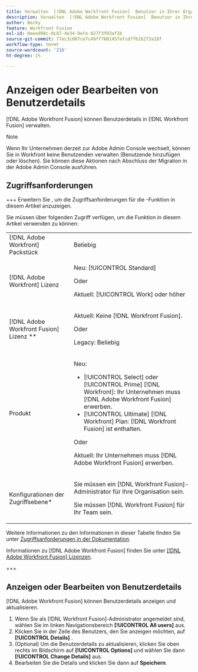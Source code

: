```yaml
---
title: Verwalten  [!DNL Adobe Workfront Fusion]  Benutzer in Ihrer Organisation
description: Verwalten  [!DNL Adobe Workfront Fusion]  Benutzer in Ihrer Organisation
author: Becky
feature: Workfront Fusion
exl-id: 0eeed98c-0c87-4e34-9efe-027f3f03af1b
source-git-commit: 77ec3c007ce7c49ff760145fafcd7f62b273a18f
workflow-type: tm+mt
source-wordcount: '216'
ht-degree: 1%

---
```


# Anzeigen oder Bearbeiten von Benutzerdetails

[!DNL Adobe Workfront Fusion] können Benutzerdetails in [!DNL Workfront Fusion] verwalten.

>[!NOTE]
>
>Wenn Ihr Unternehmen derzeit zur Adobe Admin Console wechselt, können Sie in Workfront keine Benutzenden verwalten (Benutzende hinzufügen oder löschen). Sie können diese Aktionen nach Abschluss der Migration in der Adobe Admin Console ausführen.

## Zugriffsanforderungen

+++ Erweitern Sie , um die Zugriffsanforderungen für die -Funktion in diesem Artikel anzuzeigen.

Sie müssen über folgenden Zugriff verfügen, um die Funktion in diesem Artikel verwenden zu können:

<table style="table-layout:auto">
 <col> 
 <col> 
 <tbody> 
  <tr> 
   <td role="rowheader">[!DNL Adobe Workfront] Packstück</td> 
   <td> <p>Beliebig</p> </td> 
  </tr> 
  <tr data-mc-conditions=""> 
   <td role="rowheader">[!DNL Adobe Workfront] Lizenz</td> 
   <td> <p>Neu: [!UICONTROL Standard]</p><p>Oder</p><p>Aktuell: [!UICONTROL Work] oder höher</p> </td> 
  </tr> 
  <tr> 
   <td role="rowheader">[!DNL Adobe Workfront Fusion] Lizenz **</td> 
   <td>
   <p>Aktuell: Keine [!DNL Workfront Fusion].</p>
   <p>Oder</p>
   <p>Legacy: Beliebig </p>
   </td> 
  </tr> 
  <tr> 
   <td role="rowheader">Produkt</td> 
   <td>
   <p>Neu:</p> <ul><li>[!UICONTROL Select] oder [!UICONTROL Prime] [!DNL Workfront]: Ihr Unternehmen muss [!DNL Adobe Workfront Fusion] erwerben.</li><li>[!UICONTROL Ultimate] [!DNL Workfront] Plan: [!DNL Workfront Fusion] ist enthalten.</li></ul>
   <p>Oder</p>
   <p>Aktuell: Ihr Unternehmen muss [!DNL Adobe Workfront Fusion] erwerben.</p>
   </td> 
  </tr>
  <tr data-mc-conditions=""> 
   <td role="rowheader">Konfigurationen der Zugriffsebene*</td> 
   <td> 
     <p>Sie müssen ein [!DNL Workfront Fusion]-Administrator für Ihre Organisation sein.</p>
     <p>Sie müssen [!DNL Workfront Fusion] für Ihr Team sein.</p>
   </td> 
  </tr> 
   </td> 
  </tr> 
 </tbody> 
</table>

Weitere Informationen zu den Informationen in dieser Tabelle finden Sie unter [Zugriffsanforderungen in der Dokumentation](/help/workfront-fusion/references/licenses-and-roles/access-level-requirements-in-documentation.md).

Informationen zu [!DNL Adobe Workfront Fusion] finden Sie unter [[!DNL Adobe Workfront Fusion] Lizenzen](/help/workfront-fusion/set-up-and-manage-workfront-fusion/licensing-operations-overview/license-automation-vs-integration.md).

+++

## Anzeigen oder Bearbeiten von Benutzerdetails

[!DNL Adobe Workfront Fusion] können Benutzerdetails anzeigen und aktualisieren.

1. Wenn Sie als [!DNL Workfront Fusion]-Administrator angemeldet sind, wählen Sie im linken Navigationsbereich **[!UICONTROL All users]** aus.
1. Klicken Sie in der Zeile des Benutzers, den Sie anzeigen möchten, auf **[!UICONTROL Details]** .
1. (Optional) Um die Benutzerdetails zu aktualisieren, klicken Sie oben rechts im Bildschirm auf **[!UICONTROL Options]** und wählen Sie dann **[!UICONTROL Change Details]** aus.
1. Bearbeiten Sie die Details und klicken Sie dann auf **Speichern**.
